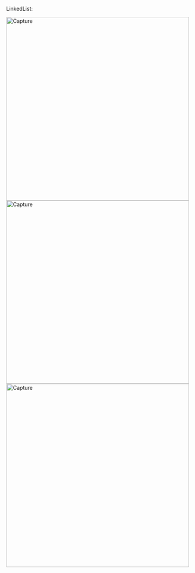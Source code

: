 LinkedList:

<img width="490" alt="Capture" src="https://github.com/UDHAYAKUMAR3638/Assignment/assets/92455020/1b336502-2696-40fc-97c6-c3fca3ceb23f">

<br>
<img width="490" alt="Capture" src="https://github.com/UDHAYAKUMAR3638/Assignment/assets/92455020/d6bfa20a-88ce-43f5-a43a-ac1adf3bf898">
<br>
<img width="490" alt="Capture" src="https://github.com/UDHAYAKUMAR3638/Assignment/assets/92455020/d9219625-7cd7-418e-b6a1-4552e497fe38">

